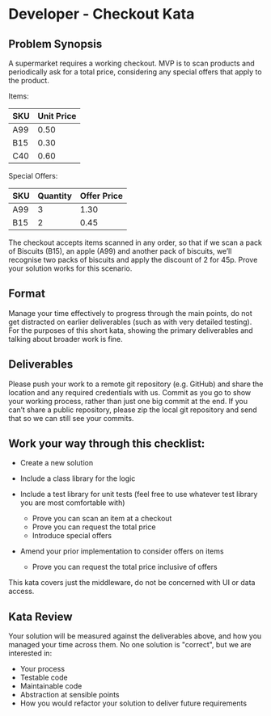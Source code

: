 # Developer - Checkout Kata

## Problem Synopsis

A supermarket requires a working checkout. MVP is to scan products and periodically ask for a total price, considering any special offers that apply to the product.

Items:

| SKU | Unit Price |
|-----|------------|
| A99 | 0.50 |
| B15 | 0.30 |
| C40 | 0.60 |

Special Offers:

| SKU | Quantity | Offer Price |
|-----|----------|-------------|
| A99 | 3 | 1.30 |
| B15 | 2 | 0.45 |

The checkout accepts items scanned in any order, so that if we scan a pack of Biscuits (B15), an apple (A99) and another pack of biscuits, we’ll recognise two packs of biscuits and apply the discount of 2 for 45p. Prove your solution works for this scenario.

## Format

Manage your time effectively to progress through the main points, do not get distracted on earlier deliverables (such as with very detailed testing). For the purposes of this short kata, showing the primary deliverables and talking about broader work is fine.

## Deliverables

Please push your work to a remote git repository (e.g. GitHub) and share the location and any required credentials with us. Commit as you go to show your working process, rather than just one big commit at the end. If you can’t share a public repository, please zip the local git repository and send that so we can still see your commits.

## Work your way through this checklist:

* Create a new solution
* Include a class library for the logic
* Include a test library for unit tests (feel free to use whatever test library you are most comfortable with)
  * Prove you can scan an item at a checkout
  * Prove you can request the total price
  * Introduce special offers

* Amend your prior implementation to consider offers on items
  * Prove you can request the total price inclusive of offers

This kata covers just the middleware, do not be concerned with UI or data access.

## Kata Review

Your solution will be measured against the deliverables above, and how you managed your time across them. No one solution is "correct", but we are interested in:

* Your process
* Testable code
* Maintainable code
* Abstraction at sensible points
* How you would refactor your solution to deliver future requirements

